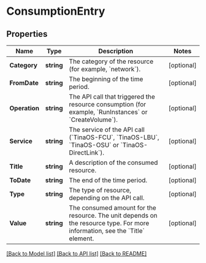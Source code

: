 # ConsumptionEntry

## Properties

Name | Type | Description | Notes
------------ | ------------- | ------------- | -------------
**Category** | **string** | The category of the resource (for example, &#x60;network&#x60;). | [optional] 
**FromDate** | **string** | The beginning of the time period. | [optional] 
**Operation** | **string** | The API call that triggered the resource consumption (for example, &#x60;RunInstances&#x60; or &#x60;CreateVolume&#x60;). | [optional] 
**Service** | **string** | The service of the API call (&#x60;TinaOS-FCU&#x60;, &#x60;TinaOS-LBU&#x60;, &#x60;TinaOS-OSU&#x60; or &#x60;TinaOS-DirectLink&#x60;). | [optional] 
**Title** | **string** | A description of the consumed resource. | [optional] 
**ToDate** | **string** | The end of the time period. | [optional] 
**Type** | **string** | The type of resource, depending on the API call. | [optional] 
**Value** | **string** | The consumed amount for the resource. The unit depends on the resource type. For more information, see the &#x60;Title&#x60; element. | [optional] 

[[Back to Model list]](../README.md#documentation-for-models) [[Back to API list]](../README.md#documentation-for-api-endpoints) [[Back to README]](../README.md)


